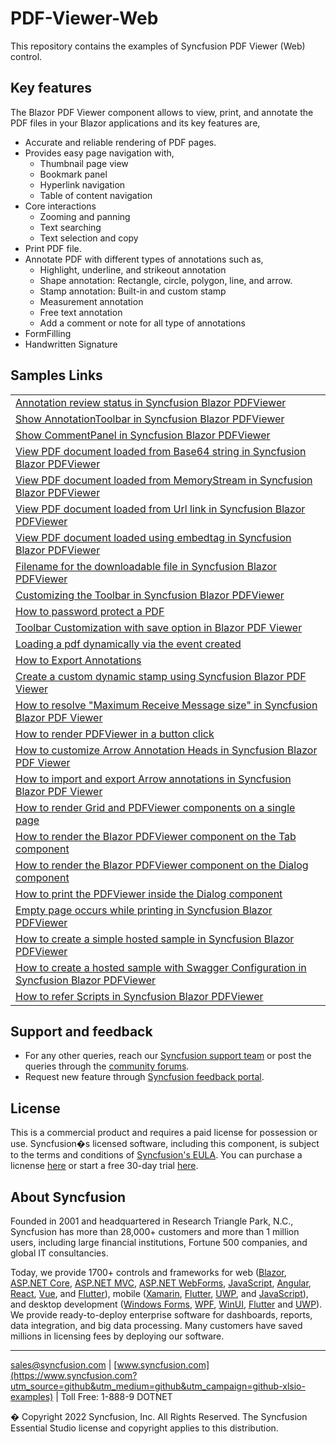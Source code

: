 # PDF-Viewer-Web
This repository contains the examples of Syncfusion PDF Viewer (Web) control.

## Key features
The Blazor PDF Viewer component allows to view, print, and annotate the PDF files in your Blazor applications and its key features are,

* Accurate and reliable rendering of PDF pages.
* Provides easy page navigation with,
    * Thumbnail page view
    * Bookmark panel
    * Hyperlink navigation
    * Table of content navigation
* Core interactions
    * Zooming and panning
    * Text searching
    * Text selection and copy
* Print PDF file.
* Annotate PDF with different types of annotations such as,
    * Highlight, underline, and strikeout annotation
    * Shape annotation: Rectangle, circle, polygon, line, and arrow.
    * Stamp annotation: Built-in and custom stamp
    * Measurement annotation
    * Free text annotation
    * Add a comment or note for all type of annotations
* FormFilling
* Handwritten Signature

## Samples Links

<table>
 <tr>
  <td><a href="Annotations/Annotation Review Status - Server">Annotation review status in Syncfusion Blazor PDFViewer</a></td>
 </tr>
  <tr>
  <td><a href="Annotations/Show AnnotationToolbar">Show AnnotationToolbar in Syncfusion Blazor PDFViewer</a></td>
 </tr>
 <tr>
  <td><a href="CommentPanel/Show CommentPanel-Server">Show CommentPanel in Syncfusion Blazor PDFViewer</a></td>
 </tr>
 <tr>
 <td><a href="DocumentPath/Load PDF from Base64 - Server">View PDF document loaded from Base64 string in Syncfusion Blazor PDFViewer</a></td>
 </tr>
 <tr>
 <td><a href="DocumentPath/Load PDF from Stream - Wasm">View PDF document loaded from MemoryStream in Syncfusion Blazor PDFViewer</a></td>
 </tr>
 <tr>
 <td><a href="DocumentPath/Load PDF from Url - Server">View PDF document loaded from Url link in Syncfusion Blazor PDFViewer</a></td>
 </tr>
 <tr>
 <td><a href="DocumentPath/Load PDF using EmbedTag - Wasm">View PDF document loaded using embedtag in Syncfusion Blazor PDFViewer</a></td>
 </tr>
 <tr>
 <td><a href="Download Filename/Download file with filename">Filename for the downloadable file in Syncfusion Blazor PDFViewer</a></td>
 </tr>
 <tr>
 <td><a href="Toolbar/Custom Toolbar">Customizing the Toolbar in Syncfusion Blazor PDFViewer</a>
 </td>
 </tr>
 <tr>
 <td><a href="Password/Protect PDF document">How to password protect a PDF</a>
 </td>
 </tr>
 <tr>
 <td><a href="Toolbar/Custom Toolbar with Save Option">Toolbar Customization with save option in Blazor PDF Viewer</a>
 </td>
 </tr>
 <tr>
 <td><a href="Events/Load PDF Document on Created event">Loading a pdf dynamically via the event created</a>
 </td>
 </tr>
 <tr>
 <td>
 <a href="Annotations/Export Annotation as Object">How to Export Annotations</a>
 </td>
 </tr>
 <tr>
 <td>
 <a href="Annotations/Create a Custom Dynamic Stamp">Create a custom dynamic stamp using Syncfusion Blazor PDF Viewer</a>
 </td>
 </tr>
 <tr>
 <td>
 <a href="Maximum Receive Message Size/Set Buffer limit">How to resolve "Maximum Receive Message size" in Syncfusion Blazor PDF Viewer</a>
 </td>
 </tr>
 <tr>
 <td>
 <a href="Render PDFViewer with different components/Show or Hide PDFViewer Dynamically">How to render PDFViewer in a button click</a>
 </td>
 </tr>
 <tr>
 <td>
 <a href="Annotations/Customize Arrow Annotation Heads">How to customize Arrow Annotation Heads in Syncfusion Blazor PDF Viewer</a>
 </td>
 </tr>
  <tr>
 <td>
 <a href="Annotations/Import Export Annotations">How to import and export Arrow annotations in Syncfusion Blazor PDF Viewer</a>
 </td>
 </tr>
 <tr>
 <td>
 <a href="Render PDFViewer with different components/PDFViewer with Grid">How to render Grid and PDFViewer components on a single page</a>
 </td>
 </tr>
 <tr>
 <td><a href="Render PDFViewer with different components/PDFViewer with Tab">How to render the Blazor PDFViewer component on the Tab component</a>
 </td>
 </tr> 
 <tr>
 <td><a href="Render PDFViewer with different components/PDFViewer with Dialog">How to render the Blazor PDFViewer component on the Dialog component</a>
 </td>
 </tr>
  <tr>
 <td><a href="Printing/Print the PDFViewer inside the Dialog">How to print the PDFViewer inside the Dialog component</a>
 </td>
 </tr>
<tr>
 <td><a href="Printing/Print canvas element in native method">Empty page occurs while printing in Syncfusion Blazor PDFViewer</a>
 </td>
 </tr>
  <tr>
 <td><a href="Hosted Samples/Simple hosted sample">How to create a simple hosted sample in Syncfusion Blazor PDFViewer</a>
 </td>
 </tr> 
 <tr>
 <td><a href="Hosted Samples/Hosted sample with Swagger configuration">How to create a hosted sample with Swagger Configuration in Syncfusion Blazor PDFViewer</a>
 </td>
 </tr>
  <tr>
 <td><a href="Script Reference Sample">How to refer Scripts in Syncfusion Blazor PDFViewer</a>
 </td>
 </tr>         
</table>

## Support and feedback

* For any other queries, reach our [Syncfusion support team](https://www.syncfusion.com/support/directtrac/incidents/newincident?utm_source=github&utm_medium=listing&utm_campaign=github-xlsio-examples) or post the queries through the [community forums](https://www.syncfusion.com/forums?utm_source=github&utm_medium=listing&utm_campaign=github-xlsio-examples).
* Request new feature through [Syncfusion feedback portal](https://www.syncfusion.com/feedback?utm_source=github&utm_medium=listing&utm_campaign=github-xlsio-examples).

## License

This is a commercial product and requires a paid license for possession or use. Syncfusion�s licensed software, including this component, is subject to the terms and conditions of [Syncfusion's EULA](https://www.syncfusion.com/eula/es/?utm_source=github&utm_medium=listing&utm_campaign=github-xlsio-examples). You can purchase a licnense [here](https://www.syncfusion.com/sales/products?utm_source=github&utm_medium=listing&utm_campaign=github-xlsio-examples) or start a free 30-day trial [here](https://www.syncfusion.com/account/manage-trials/start-trials?utm_source=github&utm_medium=listing&utm_campaign=github-xlsio-examples).

## About Syncfusion
Founded in 2001 and headquartered in Research Triangle Park, N.C., Syncfusion has more than 28,000+ customers and more than 1 million users, including large financial institutions, Fortune 500 companies, and global IT consultancies.
 
Today, we provide 1700+ controls and frameworks for web ([Blazor](https://www.syncfusion.com/blazor-components?utm_source=github&utm_medium=github&utm_campaign=github-xlsio-examples), [ASP.NET Core](https://www.syncfusion.com/aspnet-core-ui-controls?utm_source=github&utm_medium=github&utm_campaign=github-xlsio-examples), [ASP.NET MVC](https://www.syncfusion.com/aspnet-mvc-ui-controls?utm_source=github&utm_medium=github&utm_campaign=github-xlsio-examples), [ASP.NET WebForms](https://www.syncfusion.com/jquery/aspnet-webforms-ui-controls?utm_source=github&utm_medium=github&utm_campaign=github-xlsio-examples), [JavaScript](https://www.syncfusion.com/javascript-ui-controls?utm_source=github&utm_medium=github&utm_campaign=github-xlsio-examples), [Angular](https://www.syncfusion.com/angular-ui-components?utm_source=github&utm_medium=github&utm_campaign=github-xlsio-examples), [React](https://www.syncfusion.com/react-ui-components?utm_source=github&utm_medium=github&utm_campaign=github-xlsio-examples), [Vue](https://www.syncfusion.com/vue-ui-components?utm_source=github&utm_medium=github&utm_campaign=github-xlsio-examples), and [Flutter](https://www.syncfusion.com/flutter-widgets?utm_source=github&utm_medium=github&utm_campaign=github-xlsio-examples)), mobile ([Xamarin](https://www.syncfusion.com/xamarin-ui-controls?utm_source=github&utm_medium=github&utm_campaign=github-xlsio-examples), [Flutter](https://www.syncfusion.com/flutter-widgets?utm_source=github&utm_medium=github&utm_campaign=github-xlsio-examples), [UWP](https://www.syncfusion.com/uwp-ui-controls?utm_source=github&utm_medium=github&utm_campaign=github-xlsio-examples), and [JavaScript](https://www.syncfusion.com/javascript-ui-controls?utm_source=github&utm_medium=github&utm_campaign=github-xlsio-examples)), and desktop development ([Windows Forms](https://www.syncfusion.com/winforms-ui-controls?utm_source=github&utm_medium=github&utm_campaign=github-xlsio-examples), [WPF](https://www.syncfusion.com/wpf-ui-controls?utm_source=github&utm_medium=github&utm_campaign=github-xlsio-examples), [WinUI](https://www.syncfusion.com/winui-controls?utm_source=github&utm_medium=github&utm_campaign=github-xlsio-examples), [Flutter](https://www.syncfusion.com/flutter-widgets?utm_source=github&utm_medium=github&utm_campaign=github-xlsio-examples) and [UWP](https://www.syncfusion.com/uwp-ui-controls?utm_source=github&utm_medium=github&utm_campaign=github-xlsio-examples)). We provide ready-to-deploy enterprise software for dashboards, reports, data integration, and big data processing. Many customers have saved millions in licensing fees by deploying our software.
___

[sales@syncfusion.com](mailto:sales@syncfusion.com?utm_source=github&utm_medium=github&utm_campaign=github-xlsio-examples) | [www.syncfusion.com](https://www.syncfusion.com?utm_source=github&utm_medium=github&utm_campaign=github-xlsio-examples) | Toll Free: 1-888-9 DOTNET

� Copyright 2022 Syncfusion, Inc. All Rights Reserved. The Syncfusion Essential Studio license and copyright applies to this distribution.


